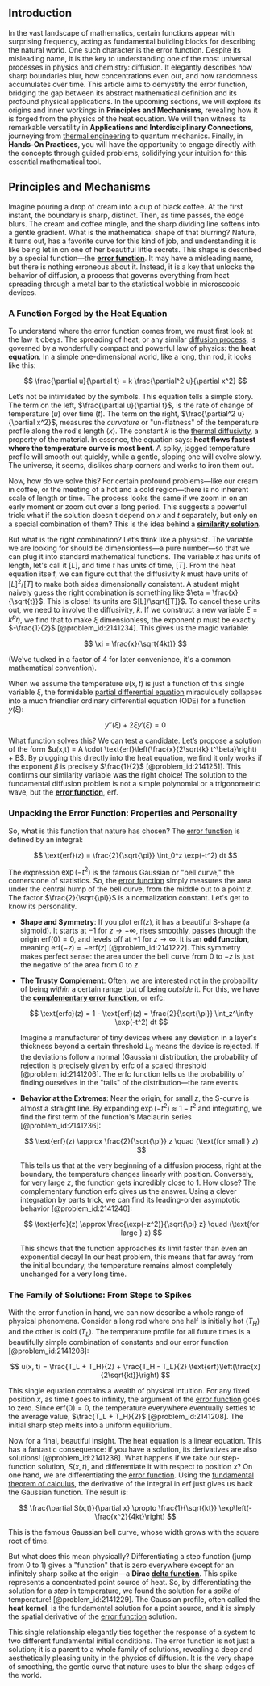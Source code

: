 ## Introduction
In the vast landscape of mathematics, certain functions appear with surprising frequency, acting as fundamental building blocks for describing the natural world. One such character is the error function. Despite its misleading name, it is the key to understanding one of the most universal processes in physics and chemistry: diffusion. It elegantly describes how sharp boundaries blur, how concentrations even out, and how randomness accumulates over time. This article aims to demystify the error function, bridging the gap between its abstract mathematical definition and its profound physical applications. In the upcoming sections, we will explore its origins and inner workings in **Principles and Mechanisms**, revealing how it is forged from the physics of the heat equation. We will then witness its remarkable versatility in **Applications and Interdisciplinary Connections**, journeying from [thermal engineering](@article_id:139401) to quantum mechanics. Finally, in **Hands-On Practices**, you will have the opportunity to engage directly with the concepts through guided problems, solidifying your intuition for this essential mathematical tool.

## Principles and Mechanisms

Imagine pouring a drop of cream into a cup of black coffee. At the first instant, the boundary is sharp, distinct. Then, as time passes, the edge blurs. The cream and coffee mingle, and the sharp dividing line softens into a gentle gradient. What is the mathematical shape of that blurring? Nature, it turns out, has a favorite curve for this kind of job, and understanding it is like being let in on one of her beautiful little secrets. This shape is described by a special function—the **[error function](@article_id:175775)**. It may have a misleading name, but there is nothing erroneous about it. Instead, it is a key that unlocks the behavior of diffusion, a process that governs everything from heat spreading through a metal bar to the statistical wobble in microscopic devices.

### A Function Forged by the Heat Equation

To understand where the error function comes from, we must first look at the law it obeys. The spreading of heat, or any similar [diffusion process](@article_id:267521), is governed by a wonderfully compact and powerful law of physics: the **heat equation**. In a simple one-dimensional world, like a long, thin rod, it looks like this:

$$ \frac{\partial u}{\partial t} = k \frac{\partial^2 u}{\partial x^2} $$

Let’s not be intimidated by the symbols. This equation tells a simple story. The term on the left, $\frac{\partial u}{\partial t}$, is the rate of change of temperature ($u$) over time ($t$). The term on the right, $\frac{\partial^2 u}{\partial x^2}$, measures the *curvature* or "un-flatness" of the temperature profile along the rod's length ($x$). The constant $k$ is the [thermal diffusivity](@article_id:143843), a property of the material. In essence, the equation says: **heat flows fastest where the temperature curve is most bent**. A spiky, jagged temperature profile will smooth out quickly, while a gentle, sloping one will evolve slowly. The universe, it seems, dislikes sharp corners and works to iron them out.

Now, how do we solve this? For certain profound problems—like our cream in coffee, or the meeting of a hot and a cold region—there is no inherent scale of length or time. The process looks the same if we zoom in on an early moment or zoom out over a long period. This suggests a powerful trick: what if the solution doesn't depend on $x$ and $t$ separately, but only on a special combination of them? This is the idea behind a **[similarity solution](@article_id:151632)**.

But what is the right combination? Let’s think like a physicist. The variable we are looking for should be dimensionless—a pure number—so that we can plug it into standard mathematical functions. The variable $x$ has units of length, let's call it $[L]$, and time $t$ has units of time, $[T]$. From the heat equation itself, we can figure out that the diffusivity $k$ must have units of $[L]^2 / [T]$ to make both sides dimensionally consistent. A student might naively guess the right combination is something like $\eta = \frac{x}{\sqrt{t}}$. This is close! Its units are $[L]/\sqrt{[T]}$. To cancel these units out, we need to involve the diffusivity, $k$. If we construct a new variable $\xi = k^p \eta$, we find that to make $\xi$ dimensionless, the exponent $p$ must be exactly $-\frac{1}{2}$ [@problem_id:2141234]. This gives us the magic variable:

$$ \xi = \frac{x}{\sqrt{4kt}} $$

(We've tucked in a factor of 4 for later convenience, it's a common mathematical convention).

When we assume the temperature $u(x,t)$ is just a function of this single variable $\xi$, the formidable [partial differential equation](@article_id:140838) miraculously collapses into a much friendlier ordinary differential equation (ODE) for a function $y(\xi)$:

$$ y''(\xi) + 2\xi y'(\xi) = 0 $$

What function solves this? We can test a candidate. Let’s propose a solution of the form $u(x,t) = A \cdot \text{erf}\left(\frac{x}{2\sqrt{k} t^\beta}\right) + B$. By plugging this directly into the heat equation, we find it only works if the exponent $\beta$ is precisely $\frac{1}{2}$ [@problem_id:2141251]. This confirms our similarity variable was the right choice! The solution to the fundamental diffusion problem is not a simple polynomial or a trigonometric wave, but the **[error function](@article_id:175775)**, erf.

### Unpacking the Error Function: Properties and Personality

So, what is this function that nature has chosen? The [error function](@article_id:175775) is defined by an integral:

$$ \text{erf}(z) = \frac{2}{\sqrt{\pi}} \int_0^z \exp(-t^2) dt $$

The expression $\exp(-t^2)$ is the famous Gaussian or "bell curve," the cornerstone of statistics. So, the [error function](@article_id:175775) simply measures the area under the central hump of the bell curve, from the middle out to a point $z$. The factor $\frac{2}{\sqrt{\pi}}$ is a normalization constant. Let's get to know its personality.

*   **Shape and Symmetry**: If you plot $\text{erf}(z)$, it has a beautiful S-shape (a sigmoid). It starts at $-1$ for $z \to -\infty$, rises smoothly, passes through the origin $\text{erf}(0)=0$, and levels off at $+1$ for $z \to \infty$. It is an **odd function**, meaning $\text{erf}(-z) = -\text{erf}(z)$ [@problem_id:2141222]. This symmetry makes perfect sense: the area under the bell curve from $0$ to $-z$ is just the negative of the area from $0$ to $z$.

*   **The Trusty Complement**: Often, we are interested not in the probability of being *within* a certain range, but of being *outside* it. For this, we have the **[complementary error function](@article_id:165081)**, or $\text{erfc}$:

    $$ \text{erfc}(z) = 1 - \text{erf}(z) = \frac{2}{\sqrt{\pi}} \int_z^\infty \exp(-t^2) dt $$

    Imagine a manufacturer of tiny devices where any deviation in a layer's thickness beyond a certain threshold $L_0$ means the device is rejected. If the deviations follow a normal (Gaussian) distribution, the probability of rejection is precisely given by $\text{erfc}$ of a scaled threshold [@problem_id:2141206]. The $\text{erfc}$ function tells us the probability of finding ourselves in the "tails" of the distribution—the rare events.

*   **Behavior at the Extremes**: Near the origin, for small $z$, the S-curve is almost a straight line. By expanding $\exp(-t^2) \approx 1 - t^2$ and integrating, we find the first term of the function's Maclaurin series [@problem_id:2141236]:

    $$ \text{erf}(z) \approx \frac{2}{\sqrt{\pi}} z \quad (\text{for small } z) $$

    This tells us that at the very beginning of a diffusion process, right at the boundary, the temperature changes linearly with position. Conversely, for very large $z$, the function gets incredibly close to 1. How close? The complementary function $\text{erfc}$ gives us the answer. Using a clever integration by parts trick, we can find its leading-order asymptotic behavior [@problem_id:2141240]:

    $$ \text{erfc}(z) \approx \frac{\exp(-z^2)}{\sqrt{\pi} z} \quad (\text{for large } z) $$
    
    This shows that the function approaches its limit faster than even an exponential decay! In our heat problem, this means that far away from the initial boundary, the temperature remains almost completely unchanged for a very long time.

### The Family of Solutions: From Steps to Spikes

With the error function in hand, we can now describe a whole range of physical phenomena. Consider a long rod where one half is initially hot ($T_H$) and the other is cold ($T_L$). The temperature profile for all future times is a beautifully simple combination of constants and our error function [@problem_id:2141208]:

$$ u(x, t) = \frac{T_L + T_H}{2} + \frac{T_H - T_L}{2} \text{erf}\left(\frac{x}{2\sqrt{kt}}\right) $$

This single equation contains a wealth of physical intuition. For any fixed position $x$, as time $t$ goes to infinity, the argument of the [error function](@article_id:175775) goes to zero. Since $\text{erf}(0)=0$, the temperature everywhere eventually settles to the average value, $\frac{T_L + T_H}{2}$ [@problem_id:2141208]. The initial sharp step melts into a uniform equilibrium.

Now for a final, beautiful insight. The heat equation is a linear equation. This has a fantastic consequence: if you have a solution, its derivatives are also solutions! [@problem_id:2141238]. What happens if we take our step-function solution, $S(x,t)$, and differentiate it with respect to position $x$?
On one hand, we are differentiating the [error function](@article_id:175775). Using the [fundamental theorem of calculus](@article_id:146786), the derivative of the integral in $\text{erf}$ just gives us back the Gaussian function. The result is:

$$ \frac{\partial S(x,t)}{\partial x} \propto \frac{1}{\sqrt{kt}} \exp\left(-\frac{x^2}{4kt}\right) $$

This is the famous Gaussian bell curve, whose width grows with the square root of time.

But what does this mean physically? Differentiating a step function (jump from 0 to 1) gives a "function" that is zero everywhere except for an infinitely sharp spike at the origin—a **Dirac [delta function](@article_id:272935)**. This spike represents a concentrated point source of heat. So, by differentiating the solution for a *step* in temperature, we found the solution for a *spike* of temperature! [@problem_id:2141229]. The Gaussian profile, often called the **heat kernel**, is the fundamental solution for a point source, and it is simply the spatial derivative of the [error function](@article_id:175775) solution.

This single relationship elegantly ties together the response of a system to two different fundamental initial conditions. The error function is not just a solution; it is a parent to a whole family of solutions, revealing a deep and aesthetically pleasing unity in the physics of diffusion. It is the very shape of smoothing, the gentle curve that nature uses to blur the sharp edges of the world.